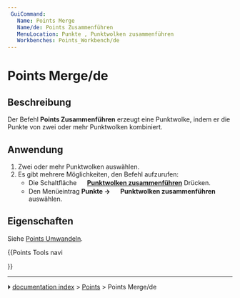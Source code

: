 ```yaml
---
 GuiCommand:
   Name: Points Merge
   Name/de: Points Zusammenführen
   MenuLocation: Punkte , Punktwolken zusammenführen
   Workbenches: Points_Workbench/de
---
```


# Points Merge/de



## Beschreibung

Der Befehl **Points Zusammenführen** erzeugt eine Punktwolke, indem er die Punkte von zwei oder mehr Punktwolken kombiniert.



## Anwendung

1.  Zwei oder mehr Punktwolken auswählen.
2.  Es gibt mehrere Möglichkeiten, den Befehl aufzurufen:
    -   Die Schaltfläche **<img src="images/Points_Merge.svg" width=16px> [Punktwolken zusammenführen](Points_Merge/de.md)** Drücken.
    -   Den Menüeintrag **Punkte → <img src="images/Points_Merge.svg" width=16px> Punktwolken zusammenführen** auswählen.



## Eigenschaften

Siehe [Points Umwandeln](Points_Convert/de.md).





{{Points Tools navi

}}



---
⏵ [documentation index](../README.md) > [Points](Points_Workbench.md) > Points Merge/de
